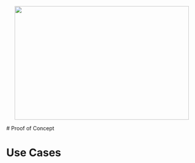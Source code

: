 <p align="center">
  <img width="460" height="300" src="https://user-images.githubusercontent.com/3171564/40881088-deee55ae-6683-11e8-89b3-c41db31cd933.png">
</p>
# Proof of Concept

# Use Cases
